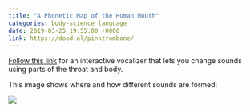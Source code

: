 ```yaml
---
title: "A Phonetic Map of the Human Mouth"
categories: body-science language
date: 2019-03-25 19:55:00 -0000
link: https://dood.al/pinktrombone/
---
```

[Follow this link](https://dood.al/pinktrombone/) for an interactive vocalizer that lets you change sounds using parts of the throat and body.

This image shows where and how different sounds are formed:

<div><img src="https://i1.wp.com/www.languagebasecamp.com/wp-content/uploads/2015/06/English-IPA-Infographic.png?resize=750%2C962" /></div>

